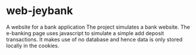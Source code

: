 # web-jeybank
A website for a bank application
The project simulates a bank website. 
The e-banking page uses javascript to simulate a simple add deposit transactions.
It makes use of no database and hence data is only stored locally in the cookies.
